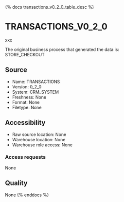{% docs transactions_v0_2_0_table_desc %}

# TRANSACTIONS_V0_2_0
xxx

The original business process that generated the data is: STORE_CHECKOUT

## Source
- Name: TRANSACTIONS
- Version: 0_2_0
- System: CRM_SYSTEM
- Freshness: None
- Format: None
- Filetype: None

## Accessibility
- Raw source location: None
- Warehouse location: None
- Warehouse role access: None

### Access requests
None

## Quality
None
{% enddocs %}

